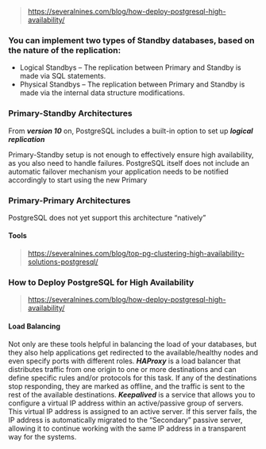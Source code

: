 > https://severalnines.com/blog/how-deploy-postgresql-high-availability/

### You can implement two types of Standby databases, based on the nature of the replication:
- Logical Standbys – The replication between Primary and Standby is made via SQL statements.
- Physical Standbys – The replication between Primary and Standby is made via the internal data structure modifications.

### Primary-Standby Architectures
From ***version 10*** on, PostgreSQL includes a built-in option to set up ***logical replication***

Primary-Standby setup is not enough to effectively ensure high availability, as you also need to handle failures.
PostgreSQL itself does not include an automatic failover mechanism
your application needs to be notified accordingly to start using the new Primary

### Primary-Primary Architectures
PostgreSQL does not yet support this architecture “natively”
#### Tools
> https://severalnines.com/blog/top-pg-clustering-high-availability-solutions-postgresql/

### How to Deploy PostgreSQL for High Availability
> https://severalnines.com/blog/how-deploy-postgresql-high-availability/
#### Load Balancing
Not only are these tools helpful in balancing the load of your databases, but they also help applications get redirected to the available/healthy nodes and even specify ports with different roles.
***HAProxy*** is a load balancer that distributes traffic from one origin to one or more destinations and can define specific rules and/or protocols for this task. If any of the destinations stop responding, they are marked as offline, and the traffic is sent to the rest of the available destinations.
***Keepalived*** is a service that allows you to configure a virtual IP address within an active/passive group of servers. This virtual IP address is assigned to an active server. If this server fails, the IP address is automatically migrated to the “Secondary” passive server, allowing it to continue working with the same IP address in a transparent way for the systems.
